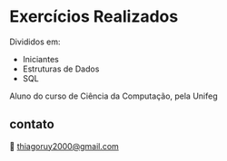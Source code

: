 # Exercícios Realizados 

Divididos em:
- Iniciantes 
- Estruturas de Dados 
- SQL

Aluno do curso de Ciência da Computação, pela Unifeg 

## contato

:e-mail: [thiagoruy2000@gmail.com](thiagoruy2000@gmail.com) 
